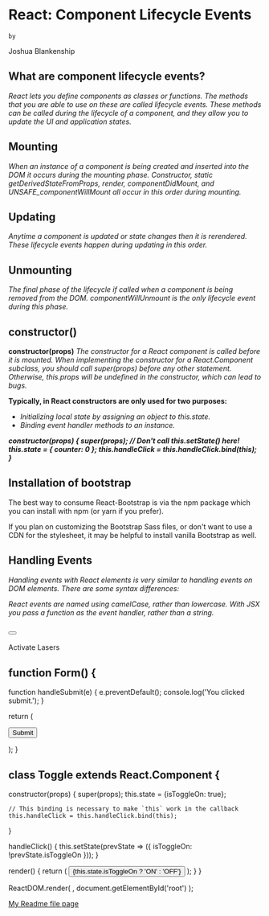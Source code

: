 # React: Component Lifecycle Events
    by
Joshua Blankenship

  ## What are component lifecycle events?
  *React lets you define components as classes or functions. The methods that you are able to use on these are called lifecycle events. These methods can be called during the lifecycle of a component, and they allow you to update the UI and application states.*

 ## Mounting
  *When an instance of a component is being created and inserted into the DOM it occurs during the mounting phase. Constructor, static getDerivedStateFromProps, render, componentDidMount, and UNSAFE_componentWillMount all occur in this order during mounting.*

  ## Updating
  *Anytime a component is updated or state changes then it is rerendered. These lifecycle events happen during updating in this order.*

 ## Unmounting
  *The final phase of the lifecycle if called when a component is being removed from the DOM. componentWillUnmount is the only lifecycle event during this phase.*

  ## constructor()
  **constructor(props)**
  *The constructor for a React component is called before it is mounted. When implementing the constructor for a React.Component subclass, you should call super(props) before any other statement. Otherwise, this.props will be undefined in the constructor, which can lead to bugs.*
  
  **Typically, in React constructors are only used for two purposes:**

  - *Initializing local state by assigning an object to this.state.*
  - *Binding event handler methods to an instance.*

  ***constructor(props) {
  super(props);
  // Don't call this.setState() here!
  this.state = { counter: 0 };
  this.handleClick = this.handleClick.bind(this);
}***

## Installation of bootstrap

The best way to consume React-Bootstrap is via the npm package which you can install with npm (or yarn if you prefer).

If you plan on customizing the Bootstrap Sass files, or don't want to use a CDN for the stylesheet, it may be helpful to install vanilla Bootstrap as well.

## Handling Events
  *Handling events with React elements is very similar to handling events on DOM elements. There are some syntax differences:*

  *React events are named using camelCase, rather than lowercase.
  With JSX you pass a function as the event handler, rather than a string.*

 ## <button onClick={activateLasers}>
  Activate Lasers
</button>

## function Form() {
  function handleSubmit(e) {
    e.preventDefault();
    console.log('You clicked submit.');
  }

  return (
    <form onSubmit={handleSubmit}>
      <button type="submit">Submit</button>
    </form>
  );
}

## class Toggle extends React.Component {
  constructor(props) {
    super(props);
    this.state = {isToggleOn: true};

    // This binding is necessary to make `this` work in the callback
    this.handleClick = this.handleClick.bind(this);
  }

  handleClick() {
    this.setState(prevState => ({
      isToggleOn: !prevState.isToggleOn
    }));
  }

  render() {
    return (
      <button onClick={this.handleClick}>
        {this.state.isToggleOn ? 'ON' : 'OFF'}
      </button>
    );
  }
}

ReactDOM.render(
  <Toggle />,
  document.getElementById('root')
);

 [My Readme file page](README.MD)